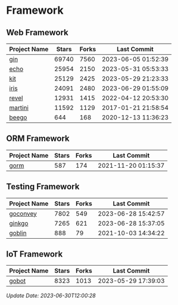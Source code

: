 # Framework

## Web Framework
| Project Name | Stars | Forks | Last Commit |
| ------------ | ----- | ----- | ----------- |
| [gin](https://github.com/gin-gonic/gin) | 69740 | 7560 | 2023-06-05 01:52:39 |
| [echo](https://github.com/labstack/echo) | 25954 | 2150 | 2023-05-31 05:53:33 |
| [kit](https://github.com/go-kit/kit) | 25129 | 2425 | 2023-05-29 21:23:33 |
| [iris](https://github.com/kataras/iris) | 24091 | 2480 | 2023-06-29 01:55:09 |
| [revel](https://github.com/revel/revel) | 12931 | 1415 | 2022-04-12 20:53:30 |
| [martini](https://github.com/go-martini/martini) | 11592 | 1129 | 2017-01-21 21:58:54 |
| [beego](https://github.com/astaxie/beego) | 644 | 168 | 2020-12-13 11:36:23 |

## ORM Framework
| Project Name | Stars | Forks | Last Commit |
| ------------ | ----- | ----- | ----------- |
| [gorm](https://github.com/jinzhu/gorm) | 587 | 174 | 2021-11-20 01:15:37 |

## Testing Framework
| Project Name | Stars | Forks | Last Commit |
| ------------ | ----- | ----- | ----------- |
| [goconvey](https://github.com/smartystreets/goconvey) | 7802 | 549 | 2023-06-28 15:42:57 |
| [ginkgo](https://github.com/onsi/ginkgo) | 7265 | 621 | 2023-06-28 15:37:05 |
| [goblin](https://github.com/franela/goblin) | 888 | 79 | 2021-10-03 14:34:22 |

## IoT Framework
| Project Name | Stars | Forks | Last Commit |
| ------------ | ----- | ----- | ----------- |
| [gobot](https://github.com/hybridgroup/gobot) | 8323 | 1013 | 2023-05-29 17:39:03 |

*Update Date: 2023-06-30T12:00:28*